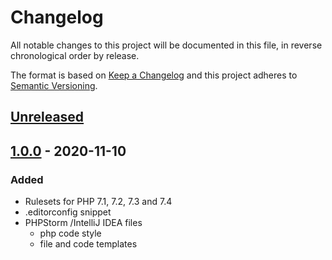 # Changelog

All notable changes to this project will be documented in this file, in reverse chronological order by release.

The format is based on [Keep a Changelog](http://keepachangelog.com/en/1.0.0/)
and this project adheres to [Semantic Versioning](http://semver.org/spec/v2.0.0.html).

## [Unreleased]

## [1.0.0] - 2020-11-10

### Added

- Rulesets for PHP 7.1, 7.2, 7.3 and 7.4
- .editorconfig snippet
- PHPStorm /IntelliJ IDEA files
    - php code style
    - file and code templates

[Unreleased]: https://github.com/orisai/coding-standard-php/compare/1.0.0...HEAD
[1.0.0]: https://github.com/orisai/coding-standard-php/releases/tag/1.0.0
